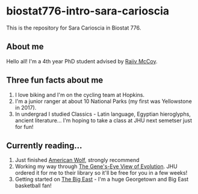 # biostat776-intro-sara-carioscia
This is the repository for Sara Carioscia in Biostat 776.

## About me 
Hello all! I'm a 4th year PhD student advised by [Rajiv McCoy](https://mccoy-lab.org/).

## Three fun facts about me 
1. I love biking and I'm on the cycling team at Hopkins. 
2. I'm a junior ranger at about 10 National Parks (my first was Yellowstone in 2017). 
3. In undergrad I studied Classics - Latin language, Egyptian hieroglyphs, ancient literature... I'm hoping to take a class at JHU next semetser just for fun! 

## Currently reading... 
1. Just finished [American Wolf](https://www.penguinrandomhouse.com/books/248840/american-wolf-by-nate-blakeslee/), strongly recommend 
2. Working my way through [The Gene's-Eye View of Evolution](https://global.oup.com/academic/product/the-genes-eye-view-of-evolution-9780198862260). JHU ordered it for me to their library so it'll be free for you in a few weeks!
3. Getting started on [The Big East](https://www.penguinrandomhouse.com/books/653406/the-big-east-by-dana-oneil/) - I'm a huge Georgetown and Big East basketball fan! 

